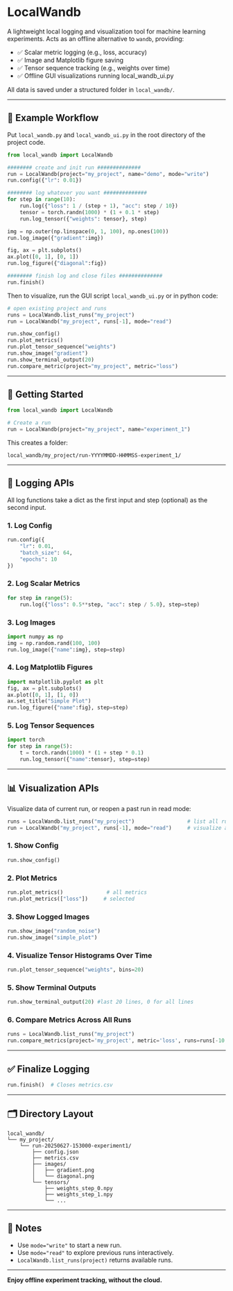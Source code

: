 # LocalWandb

A lightweight local logging and visualization tool for machine learning experiments. Acts as an offline alternative to `wandb`, providing:

- ✅ Scalar metric logging (e.g., loss, accuracy)
- ✅ Image and Matplotlib figure saving
- ✅ Tensor sequence tracking (e.g., weights over time)
- ✅ Offline GUI visualizations running local_wandb_ui.py

All data is saved under a structured folder in `local_wandb/`.

---

## 🧪 Example Workflow
Put `local_wandb.py` and `local_wandb_ui.py` in the root directory of the project code. 
```python
from local_wandb import LocalWandb

######## create and init run ##############
run = LocalWandb(project="my_project", name="demo", mode="write")
run.config({"lr": 0.01})

######## log whatever you want ##############
for step in range(10):
    run.log({"loss": 1 / (step + 1), "acc": step / 10})
    tensor = torch.randn(1000) * (1 + 0.1 * step)
    run.log_tensor({"weights": tensor}, step)

img = np.outer(np.linspace(0, 1, 100), np.ones(100))
run.log_image({"gradient":img})

fig, ax = plt.subplots()
ax.plot([0, 1], [0, 1])
run.log_figure({"diagonal":fig})

######## finish log and close files ##############
run.finish()
```

Then to visualize, run the GUI script `local_wandb_ui.py` or in python code:
```python
# open existing project and runs
runs = LocalWandb.list_runs("my_project")
run = LocalWandb("my_project", runs[-1], mode="read")

run.show_config()
run.plot_metrics()
run.plot_tensor_sequence("weights")
run.show_image("gradient")
run.show_terminal_output(20)
run.compare_metric(project="my_project", metric="loss")
```

---


## 🚀 Getting Started

```python
from local_wandb import LocalWandb

# Create a run
run = LocalWandb(project="my_project", name="experiment_1")
```

This creates a folder:

```
local_wandb/my_project/run-YYYYMMDD-HHMMSS-experiment_1/
```

---

## 🔧 Logging APIs
All log functions take a dict as the first input and step (optional) as the second input.
### 1. Log Config
```python
run.config({
    "lr": 0.01,
    "batch_size": 64,
    "epochs": 10
})
```

### 2. Log Scalar Metrics
```python
for step in range(5):
    run.log({"loss": 0.5**step, "acc": step / 5.0}, step=step)
```

### 3. Log Images
```python
import numpy as np
img = np.random.rand(100, 100)
run.log_image({"name":img}, step=step)
```

### 4. Log Matplotlib Figures
```python
import matplotlib.pyplot as plt
fig, ax = plt.subplots()
ax.plot([0, 1], [1, 0])
ax.set_title("Simple Plot")
run.log_figure({"name":fig}, step=step)
```

### 5. Log Tensor Sequences
```python
import torch
for step in range(5):
    t = torch.randn(1000) * (1 + step * 0.1)
    run.log_tensor({"name":tensor}, step=step)
```

---

## 📊 Visualization APIs

Visualize data of current run, or reopen a past run in read mode:
```python
runs = LocalWandb.list_runs("my_project")                 # list all runs
run = LocalWandb("my_project", runs[-1], mode="read")     # visualize a specific run
```

### 1. Show Config
```python
run.show_config()
```

### 2. Plot Metrics
```python
run.plot_metrics()              # all metrics
run.plot_metrics(["loss"])     # selected
```

### 3. Show Logged Images
```python
run.show_image("random_noise")
run.show_image("simple_plot")
```

### 4. Visualize Tensor Histograms Over Time
```python
run.plot_tensor_sequence("weights", bins=20)
```

### 5. Show Terminal Outputs
```python
run.show_terminal_output(20) #last 20 lines, 0 for all lines
```

### 6. Compare Metrics Across All Runs
```python
runs = LocalWandb.list_runs("my_project")
run.compare_metrics(project='my_project', metric='loss', runs=runs[-10:]) 
```

---

## ✅ Finalize Logging
```python
run.finish()  # Closes metrics.csv
```

---


## 🗂 Directory Layout
```
local_wandb/
└── my_project/
    └── run-20250627-153000-experiment1/
        ├── config.json
        ├── metrics.csv
        ├── images/
        │   ├── gradient.png
        │   └── diagonal.png
        └── tensors/
            ├── weights_step_0.npy
            ├── weights_step_1.npy
            └── ...
```

---

## 📎 Notes
- Use `mode="write"` to start a new run.
- Use `mode="read"` to explore previous runs interactively.
- `LocalWandb.list_runs(project)` returns available runs.

---

**Enjoy offline experiment tracking, without the cloud.**
